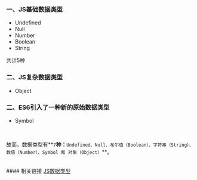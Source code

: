 ### 一、JS基础数据类型
* Undefined
* Null
* Number
* Boolean
* String

共计5种
### 二、JS复杂数据类型
* Object

### 二、ES6引入了一种新的原始数据类型
* Symbol

<br/>

故而，数据类型有**`7`**种：**`Undefined、Null、布尔值（Boolean）、字符串（String）、数值（Number）、Symbol 和 对象（Object）`**。

<br/>   
#### 相关链接
<a href="https://www.cnblogs.com/sker/p/5474591.html" target="_blank">JS数据类型</a>  

